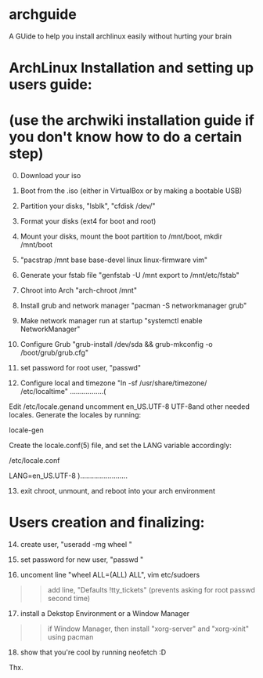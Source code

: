 # archguide
A GUide to help you install archlinux easily without hurting your brain

# ArchLinux Installation and setting up users guide:


# (use the archwiki installation guide if you don't know how to do a certain step)

0. Download your iso 
1. Boot from the .iso (either in VirtualBox or by making a bootable USB)
2. Partition your disks, "lsblk", "cfdisk /dev/<THENAMEOFDISK>"
3. Format your disks (ext4 for boot and root)
4. Mount your disks, mount the boot partition to /mnt/boot, mkdir /mnt/boot
5. "pacstrap /mnt base base-devel linux linux-firmware vim"
6. Generate your fstab file "genfstab -U /mnt export to /mnt/etc/fstab"
7. Chroot into Arch "arch-chroot /mnt"

8. Install grub and network manager "pacman -S networkmanager grub"
9. Make network manager run at startup "systemctl enable NetworkManager"
10. Configure Grub "grub-install /dev/sda && grub-mkconfig -o /boot/grub/grub.cfg"
11. set password for root user, "passwd"
12. Configure local and timezone
 "ln -sf /usr/share/timezone/<REGION> /etc/localtime"
.................(

Edit  /etc/locale.genand uncomment  en_US.UTF-8 UTF-8and other needed locales. Generate the locales by running: 

 locale-gen

 Create the locale.conf(5) file, and set the LANG variable accordingly: 

 /etc/locale.conf

 LANG=en_US.UTF-8
)........................


13. exit chroot, unmount, and reboot into your arch environment

# Users creation and finalizing:

14. create user, "useradd -mg wheel <USERNAME>"
15. set password for new user, "passwd <USERNAME>"

16. uncoment line "wheel ALL=(ALL) ALL", vim etc/sudoers
>> add line, "Defaults !tty_tickets" (prevents asking for root passwd second time)

17. install a Dekstop Environment or a Window Manager
>> if Window Manager, then install "xorg-server" and "xorg-xinit" using pacman

18. show that you're cool by running neofetch :D

Thx.
